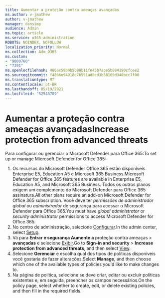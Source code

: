 ```yaml
---
title: Aumentar a proteção contra ameaças avançadas
ms.author: v-jmathew
author: v-jmathew
manager: dansimp
audience: Admin
ms.topic: article
ms.service: o365-administration
ROBOTS: NOINDEX, NOFOLLOW
localization_priority: Normal
ms.collection: Adm_O365
ms.custom:
- "9000760"
- "7391"
ms.openlocfilehash: 486ac58b9b5b88b11fe45b7ace5b084190cfcee2
ms.sourcegitcommit: f4866e94918c7b591ad0cd3b58169d340bcc7f00
ms.translationtype: MT
ms.contentlocale: pt-BR
ms.lasthandoff: 05/19/2021
ms.locfileid: "52543709"
---
```

# <a name="increase-protection-from-advanced-threats"></a><span data-ttu-id="45067-102">Aumentar a proteção contra ameaças avançadas</span><span class="sxs-lookup"><span data-stu-id="45067-102">Increase protection from advanced threats</span></span>

<span data-ttu-id="45067-103">Para configurar ou gerenciar o Microsoft Defender para Office 365:</span><span class="sxs-lookup"><span data-stu-id="45067-103">To set up or manage Microsoft Defender for Office 365:</span></span>

1. <span data-ttu-id="45067-104">Os recursos do Microsoft Defender Office 365 estão disponíveis Enterprise E5, Education A5 e Microsoft 365 Business.</span><span class="sxs-lookup"><span data-stu-id="45067-104">Microsoft Defender for Office 365 features are available in Enterprise E5, Education A5, and Microsoft 365 Business.</span></span> <span data-ttu-id="45067-105">Todos os outros planos exigem um complemento do Microsoft Defender para Office 365 assinatura.</span><span class="sxs-lookup"><span data-stu-id="45067-105">All other plans require an add-on Microsoft Defender for Office 365 subscription.</span></span> <span data-ttu-id="45067-106">Você deve ter *permissões de administrador global* ou *administrador* de segurança para acessar o Microsoft Defender para Office 365.</span><span class="sxs-lookup"><span data-stu-id="45067-106">You must have *global administrator* or *security administrator* permissions to access Microsoft Defender for Office 365.</span></span>
2. <span data-ttu-id="45067-107">No centro de administração, selecione [Configurar](https://go.microsoft.com/fwlink/p/?linkid=2075721).</span><span class="sxs-lookup"><span data-stu-id="45067-107">In the admin center, select [Setup](https://go.microsoft.com/fwlink/p/?linkid=2075721).</span></span>
3. <span data-ttu-id="45067-108">Vá para **Entrar e segurança Aumente a** proteção contra ameaças  >  **avançadas** e selecione [Exibir](https://go.microsoft.com/fwlink/?linkid=2109302).</span><span class="sxs-lookup"><span data-stu-id="45067-108">Go to **Sign-in and security** > **Increase protection from advanced threats**, and then select [View](https://go.microsoft.com/fwlink/?linkid=2109302).</span></span>
4. <span data-ttu-id="45067-109">Selecione **Gerenciar** e escolha qual dos tipos de políticas disponíveis você gostaria de fazer alterações.</span><span class="sxs-lookup"><span data-stu-id="45067-109">Select **Manage**, and then choose which one of the available types of policies you'd like to make changes to.</span></span>
5. <span data-ttu-id="45067-110">Na página de política, selecione se deve criar, editar ou excluir políticas existentes e, em seguida, preencher os campos necessários.</span><span class="sxs-lookup"><span data-stu-id="45067-110">On the policy page, select whether to create, edit, or delete existing policies, and then fill in the required fields.</span></span>
